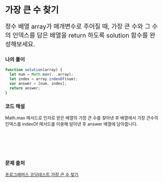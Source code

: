 # 가장 큰 수 찾기

<p style='font-size: 20px'>정수 배열 array가 매개변수로 주어질 때, 가장 큰 수와 그 수의 인덱스를 담은 배열을 return 하도록 solution 함수를 완성해보세요.</p>

### 나의 풀이

```javascript
function solution(array) {
  let num = Math.max(...array);
  let index = array.indexOf(num);
  var answer = [num, index];
  return answer;
}
```

### 코드 해설

Math.max 메서드로 인자로 받은 배열의 가장 큰 수를 찾아낸 후 배열에서 가장 큰수의 인덱스를 indexOf 메서드를 이용해 알아낸 후 answer 배열에 담아줍니다.

<br />
<br />
<br />
<br />

### 문제 출처

<a href='https://school.programmers.co.kr/learn/courses/30/lessons/120899'>프로그래머스 코딩테스트 가장 큰 수 찾기</a>
